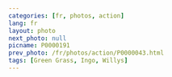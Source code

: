 ```yaml
---
categories: [fr, photos, action]
lang: fr
layout: photo
next_photo: null
picname: P0000191
prev_photo: /fr/photos/action/P0000043.html
tags: [Green Grass, Ingo, Willys]
---
```

